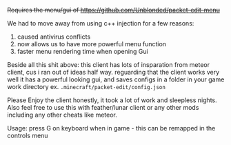 ~~Requires the menu/gui of https://github.com/Unblonded/packet-edit-menu~~

We had to move away from using c++ injection for a few reasons:
1. caused antivirus conflicts
2. now allows us to have more powerful menu function
3. faster menu rendering time when opening Gui


Beside all this shit above:
this client has lots of insparation from meteor client, cus i ran out of ideas half way.
reguarding that the client works very well it has a powerful looking gui, and saves configs
in a folder in your game work directory ex. ```.minecraft/packet-edit/config.json```

Please Enjoy the client honestly, it took a lot of work and sleepless nights.
Also feel free to use this with feather/lunar client or any other mods including any
other cheats like meteor.

Usage:
press G on keyboard when in game - this can be remapped in the controls menu

